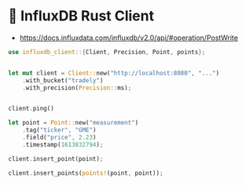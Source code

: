 # 🦀 InfluxDB Rust Client

* https://docs.influxdata.com/influxdb/v2.0/api/#operation/PostWrite


```rust
use influxdb_client::{Client, Precision, Point, points};


let mut client = Client::new("http://localhost:8080", "...")
    .with_bucket("tradely")
    .with_precision(Precision::ms);


client.ping()

let point = Point::new("measurement")
    .tag("ticker", "GME")
    .field("price", 2.23)
    .timestamp(1613832794);

client.insert_point(point);

client.insert_points(points!(point, point));

```